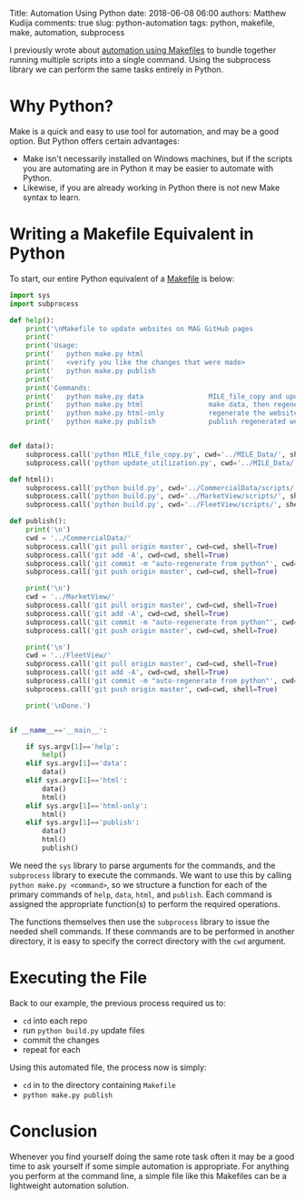 Title: Automation Using Python
date: 2018-06-08 06:00
authors: Matthew Kudija
comments: true
slug: python-automation
tags: python, makefile, make, automation, subprocess

<!-- PELICAN_BEGIN_SUMMARY -->

I previously wrote about [automation using Makefiles](http://matthewkudija.com/blog/2018/03/15/makefile-automation/) to bundle together running multiple scripts into a single command. Using the subprocess library we can perform the same tasks entirely in Python.

<!-- PELICAN_END_SUMMARY -->


# Why Python?

Make is a quick and easy to use tool for automation, and may be a good option. But Python offers certain advantages:
- Make isn't necessarily installed on Windows machines, but if the scripts you are automating are in Python it may be easier to automate with Python.
- Likewise, if you are already working in Python there is not new Make syntax to learn. 


# Writing a Makefile Equivalent in Python
To start, our entire Python equivalent of a [Makefile](https://github.com/mkudija/blog/blob/master/content/downloads/code/Makefile) is below:


```python
import sys
import subprocess

def help():
    print('\nMakefile to update websites on MAG GitHub pages                                   ')
    print('                                                                                    ')
    print('Usage:                                                                              ')
    print('   python make.py html                                                              ')
    print('   <verify you like the changes that were made>                                     ')
    print('   python make.py publish                                                           ')
    print('                                                                                    ')
    print('Commands:                                                                           ')
    print('   python make.py data                MILE_file_copy and update_utilization         ')
    print('   python make.py html                make data, then regenerate the websites       ')
    print('   python make.py html-only           regenerate the websites (no data update)      ')
    print('   python make.py publish             publish regenerated websites to GitHub      \n')


def data():
    subprocess.call('python MILE_file_copy.py', cwd='../MILE_Data/', shell=True)
    subprocess.call('python update_utilization.py', cwd='../MILE_Data/', shell=True)

def html():
    subprocess.call('python build.py', cwd='../CommercialData/scripts/', shell=True)
    subprocess.call('python build.py', cwd='../MarketView/scripts/', shell=True)
    subprocess.call('python build.py', cwd='../FleetView/scripts/', shell=True)

def publish():
    print('\n')
    cwd = '../CommercialData/'
    subprocess.call('git pull origin master', cwd=cwd, shell=True)
    subprocess.call('git add -A', cwd=cwd, shell=True)
    subprocess.call('git commit -m "auto-regenerate from python"', cwd=cwd, shell=True)
    subprocess.call('git push origin master', cwd=cwd, shell=True)

    print('\n')
    cwd = '../MarketView/'
    subprocess.call('git pull origin master', cwd=cwd, shell=True)
    subprocess.call('git add -A', cwd=cwd, shell=True)
    subprocess.call('git commit -m "auto-regenerate from python"', cwd=cwd, shell=True)
    subprocess.call('git push origin master', cwd=cwd, shell=True)

    print('\n')
    cwd = '../FleetView/'
    subprocess.call('git pull origin master', cwd=cwd, shell=True)
    subprocess.call('git add -A', cwd=cwd, shell=True)
    subprocess.call('git commit -m "auto-regenerate from python"', cwd=cwd, shell=True)
    subprocess.call('git push origin master', cwd=cwd, shell=True)

    print('\nDone.')


if __name__=='__main__':

    if sys.argv[1]=='help':
        help()
    elif sys.argv[1]=='data':
        data()
    elif sys.argv[1]=='html':
        data()
        html()
    elif sys.argv[1]=='html-only':
        html()
    elif sys.argv[1]=='publish':
        data()
        html()
        publish()
```

We need the `sys` library to parse arguments for the commands, and the `subprocess` library to execute the commands. We want to use this by calling `python make.py <command>`, so we structure a function for each of the primary commands of `help`, `data`, `html`, and `publish`. Each command is assigned the appropriate function(s) to perform the required operations. 

The functions themselves then use the `subprocess` library to issue the needed shell commands. If these commands are to be performed in another directory, it is easy to specify the correct directory with the `cwd` argument. 


# Executing the File

Back to our example, the previous process required us to:

- `cd` into each repo
- run `python build.py` update files
- commit the changes
- repeat for each

Using this automated file, the process now is simply:

- `cd` in to the directory containing `Makefile`
- `python make.py publish`


# Conclusion

Whenever you find yourself doing the same rote task often it may be a good time to ask yourself if some simple automation is appropriate. For anything you perform at the command line, a simple file like this Makefiles can be a lightweight automation solution.